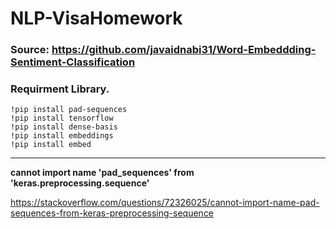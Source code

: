 # NLP-VisaHomework

### Source: https://github.com/javaidnabi31/Word-Embeddding-Sentiment-Classification

### Requirment Library.
    !pip install pad-sequences
    !pip install tensorflow
    !pip install dense-basis
    !pip install embeddings
    !pip install embed

---------------------------------------------------------------------------
**cannot import name 'pad_sequences' from 'keras.preprocessing.sequence'**

https://stackoverflow.com/questions/72326025/cannot-import-name-pad-sequences-from-keras-preprocessing-sequence
